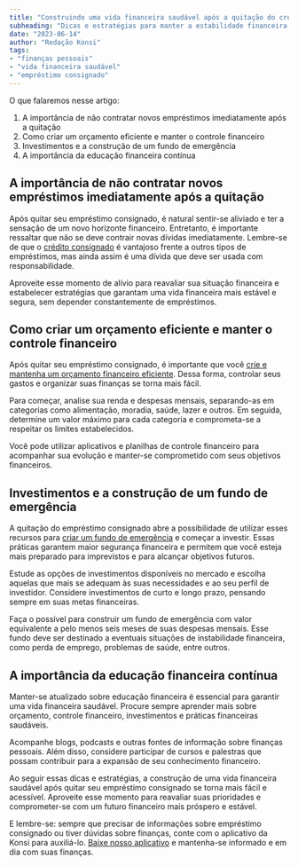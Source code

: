 ```yaml
---
title: "Construindo uma vida financeira saudável após a quitação do crédito consignado"
subheading: "Dicas e estratégias para manter a estabilidade financeira após o pagamento de seu empréstimo consignado"
date: "2023-06-14"
author: "Redação Konsi"
tags:
- "finanças pessoais"
- "vida financeira saudável"
- "empréstimo consignado"
---
```


O que falaremos nesse artigo:

1. A importância de não contratar novos empréstimos imediatamente após a quitação
2. Como criar um orçamento eficiente e manter o controle financeiro
3. Investimentos e a construção de um fundo de emergência
4. A importância da educação financeira contínua

## A importância de não contratar novos empréstimos imediatamente após a quitação

Após quitar seu empréstimo consignado, é natural sentir-se aliviado e ter a sensação de um novo horizonte financeiro. Entretanto, é importante ressaltar que não se deve contrair novas dívidas imediatamente. Lembre-se de que o [crédito consignado](https://konsi.com.br/postagens/a-guia-definitivo-sobre-crdito-consignado-para-servidor-pblico-novato.md) é vantajoso frente a outros tipos de empréstimos, mas ainda assim é uma dívida que deve ser usada com responsabilidade.

Aproveite esse momento de alívio para reavaliar sua situação financeira e estabelecer estratégias que garantam uma vida financeira mais estável e segura, sem depender constantemente de empréstimos.

## Como criar um orçamento eficiente e manter o controle financeiro

Após quitar seu empréstimo consignado, é importante que você [crie e mantenha um orçamento financeiro eficiente](https://konsi.com.br/postagens/como-criar-e-seguir-um-oramento-financeiro-pessoal-para-servidores-pblicos.md). Dessa forma, controlar seus gastos e organizar suas finanças se torna mais fácil.

Para começar, analise sua renda e despesas mensais, separando-as em categorias como alimentação, moradia, saúde, lazer e outros. Em seguida, determine um valor máximo para cada categoria e comprometa-se a respeitar os limites estabelecidos.

Você pode utilizar aplicativos e planilhas de controle financeiro para acompanhar sua evolução e manter-se comprometido com seus objetivos financeiros.

## Investimentos e a construção de um fundo de emergência

A quitação do empréstimo consignado abre a possibilidade de utilizar esses recursos para [criar um fundo de emergência](https://konsi.com.br/postagens/a-importncia-da-reserva-de-emergncia-e-como-constru-la-com-inteligncia-financeira.md) e começar a investir. Essas práticas garantem maior segurança financeira e permitem que você esteja mais preparado para imprevistos e para alcançar objetivos futuros.

Estude as opções de investimentos disponíveis no mercado e escolha aquelas que mais se adequam às suas necessidades e ao seu perfil de investidor. Considere investimentos de curto e longo prazo, pensando sempre em suas metas financeiras.

Faça o possível para construir um fundo de emergência com valor equivalente a pelo menos seis meses de suas despesas mensais. Esse fundo deve ser destinado a eventuais situações de instabilidade financeira, como perda de emprego, problemas de saúde, entre outros.

## A importância da educação financeira contínua

Manter-se atualizado sobre educação financeira é essencial para garantir uma vida financeira saudável. Procure sempre aprender mais sobre orçamento, controle financeiro, investimentos e práticas financeiras saudáveis.

Acompanhe blogs, podcasts e outras fontes de informação sobre finanças pessoais. Além disso, considere participar de cursos e palestras que possam contribuir para a expansão de seu conhecimento financeiro.

Ao seguir essas dicas e estratégias, a construção de uma vida financeira saudável após quitar seu empréstimo consignado se torna mais fácil e acessível. Aproveite esse momento para reavaliar suas prioridades e comprometer-se com um futuro financeiro mais próspero e estável.

E lembre-se: sempre que precisar de informações sobre empréstimo consignado ou tiver dúvidas sobre finanças, conte com o aplicativo da Konsi para auxiliá-lo. [Baixe nosso aplicativo](https://www.konsi.com.br/appdownload) e mantenha-se informado e em dia com suas finanças.